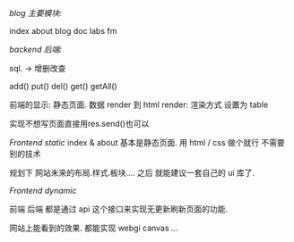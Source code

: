 
*blog 主要模块:*

index
about
blog
doc
labs
fm


*backend  后端:*

sql.  → 增删改查

add()
put()
del()
get()
getAll()



前端的显示: 静态页面.
数据 render 到 html
render: 渲染方式 设置为 table

实现不想写页面直接用res.send()也可以




*Frontend static*
index & about 基本是静态页面.
用 html / css 做个就行 不需要别的技术

规划下 网站未来的布局.样式.板块....
之后 就能建议一套自己的 ui 库了.


*Frontend dynamic*



前端 后端 都是通过 api 这个接口来实现无更新刷新页面的功能.



网站上能看到的效果. 都能实现
webgi canvas …















































